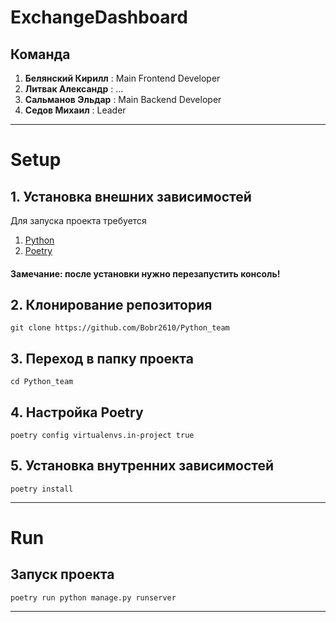 # ExchangeDashboard

## Команда
1. **Белянский Кирилл** : Main Frontend Developer
2. **Литвак Александр** : ...
3. **Сальманов Эльдар** : Main Backend Developer
4. **Седов Михаил**     : Leader
---

# Setup

## 1. Установка внешних зависимостей

Для запуска проекта требуется
1. [Python](https://www.python.org/)
2. [Poetry](https://python-poetry.org/)

#### Замечание: после установки нужно перезапустить консоль!

## 2. Клонирование репозитория
```shell
git clone https://github.com/Bobr2610/Python_team
```

## 3. Переход в папку проекта
```shell
cd Python_team
```

## 4. Настройка Poetry
```shell
poetry config virtualenvs.in-project true
```

## 5. Установка внутренних зависимостей
```shell
poetry install
```

---

# Run

## Запуск проекта
```shell
poetry run python manage.py runserver
```

---
